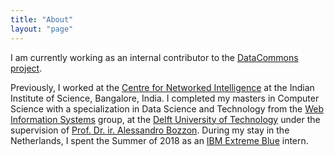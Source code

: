 ```yaml
---
title: "About"
layout: "page"
---
```

I am currently working as an internal contributor to the [DataCommons project](https://datacommons.org). 

Previously, I worked at the [Centre for Networked Intelligence](https://cni.iisc.ac.in/) at the Indian Institute of Science, Bangalore, India. I completed my masters in Computer Science with a specialization in Data Science and Technology from the [Web Information Systems](https://www.tudelft.nl/ewi/over-de-faculteit/afdelingen/software-technology/web-information-systems/) group, at the [Delft University of Technology](https://www.tudelft.nl/en/) under the supervision of [Prof. Dr. ir. Alessandro Bozzon](https://www.alessandrobozzon.com/). During my stay in the Netherlands, I spent the Summer of 2018 as an [IBM Extreme Blue](https://www.ibm.com/employment/extremeblue/) intern.


